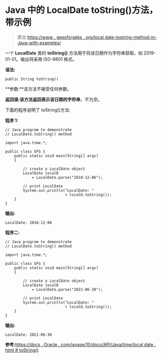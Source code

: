 # Java 中的 LocalDate toString()方法，带示例

> 原文:[https://www . geesforgeks . org/local date-tostring-method-in-Java-with-examples/](https://www.geeksforgeeks.org/localdate-tostring-method-in-java-with-examples/)

一个 **LocalDate** 类的 **toString()** 方法用于将该日期作为字符串获取，如 2019-01-01。输出将采用 ISO-8601 格式。

**语法:**

```
public String toString()

```

**参数:**该方法不接受任何参数。

**返回值:**该方法返回表示该日期的**字符串**，不为空。

下面的程序说明了 toString()方法:

**程序 1:**

```
// Java program to demonstrate
// LocalDate.toString() method

import java.time.*;

public class GFG {
    public static void main(String[] args)
    {

        // create a LocalDate object
        LocalDate localD
            = LocalDate.parse("2018-12-06");

        // print LocalDate
        System.out.println("LocalDate: "
                           + localD.toString());
    }
}
```

**输出:**

```
LocalDate: 2018-12-06

```

**程序二:**

```
// Java program to demonstrate
// LocalDate.toString() method

import java.time.*;

public class GFG {
    public static void main(String[] args)
    {

        // create a LocalDate object
        LocalDate localD
            = LocalDate.parse("2021-06-30");

        // print LocalDate
        System.out.println("LocalDate: "
                           + localD.toString());
    }
}
```

**输出:**

```
LocalDate: 2021-06-30

```

**参考:**[https://docs . Oracle . com/javase/10/docs/API/Java/time/local date . html # toString()](https://docs.oracle.com/javase/10/docs/api/java/time/LocalDate.html#toString())